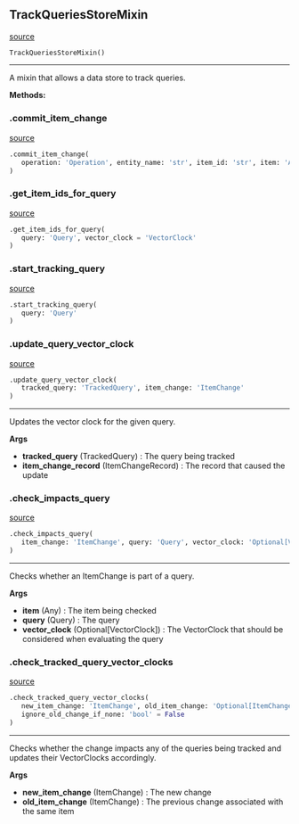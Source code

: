 #


## TrackQueriesStoreMixin
[source](https://github.com/estudio89/estudio89/maestro-python/blob/master/maestro/core/query/store.py/#L11)
```python 
TrackQueriesStoreMixin()
```


---
A mixin that allows a data store to track queries.


**Methods:**


### .commit_item_change
[source](https://github.com/estudio89/estudio89/maestro-python/blob/master/maestro/core/query/store.py/#L17)
```python
.commit_item_change(
   operation: 'Operation', entity_name: 'str', item_id: 'str', item: 'Any', execute_operation: 'bool' = True
)
```


### .get_item_ids_for_query
[source](https://github.com/estudio89/estudio89/maestro-python/blob/master/maestro/core/query/store.py/#L45)
```python
.get_item_ids_for_query(
   query: 'Query', vector_clock = 'VectorClock'
)
```


### .start_tracking_query
[source](https://github.com/estudio89/estudio89/maestro-python/blob/master/maestro/core/query/store.py/#L92)
```python
.start_tracking_query(
   query: 'Query'
)
```


### .update_query_vector_clock
[source](https://github.com/estudio89/estudio89/maestro-python/blob/master/maestro/core/query/store.py/#L100)
```python
.update_query_vector_clock(
   tracked_query: 'TrackedQuery', item_change: 'ItemChange'
)
```

---
Updates the vector clock for the given query.


**Args**

* **tracked_query** (TrackedQuery) : The query being tracked
* **item_change_record** (ItemChangeRecord) : The record that caused the update


### .check_impacts_query
[source](https://github.com/estudio89/estudio89/maestro-python/blob/master/maestro/core/query/store.py/#L117)
```python
.check_impacts_query(
   item_change: 'ItemChange', query: 'Query', vector_clock: 'Optional[VectorClock]'
)
```

---
Checks whether an ItemChange is part of a query.


**Args**

* **item** (Any) : The item being checked
* **query** (Query) : The query
* **vector_clock** (Optional[VectorClock]) : The VectorClock that should
be considered when evaluating the query

### .check_tracked_query_vector_clocks
[source](https://github.com/estudio89/estudio89/maestro-python/blob/master/maestro/core/query/store.py/#L152)
```python
.check_tracked_query_vector_clocks(
   new_item_change: 'ItemChange', old_item_change: 'Optional[ItemChange]' = None,
   ignore_old_change_if_none: 'bool' = False
)
```

---
Checks whether the change impacts any of the queries being tracked and updates
their VectorClocks accordingly.


**Args**

* **new_item_change** (ItemChange) : The new change
* **old_item_change** (ItemChange) : The previous change associated with the same item

